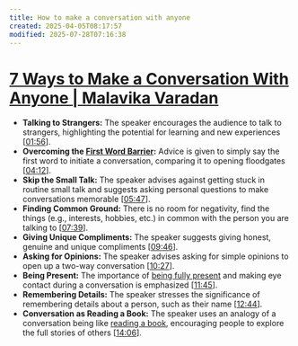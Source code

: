 ```yaml
---
title: How to make a conversation with anyone
created: 2025-04-05T08:17:57
modified: 2025-07-28T07:16:38
---
```


# [7 Ways to Make a Conversation With Anyone | Malavika Varadan](https://youtu.be/F4Zu5ZZAG7I)

* **Talking to Strangers:** The speaker encourages the audience to talk to strangers, highlighting the potential for learning and new experiences \[[01:56](https://www.youtube.com/watch?v=F4Zu5ZZAG7I&t=116)].
* **Overcoming the <u>First Word Barrier</u>:** Advice is given to simply say the first word to initiate a conversation, comparing it to opening floodgates \[[04:12](https://www.youtube.com/watch?v=F4Zu5ZZAG7I&t=252)].
* **Skip the Small Talk:** The speaker advises against getting stuck in routine small talk and suggests asking personal questions to make conversations memorable \[[05:47](https://www.youtube.com/watch?v=F4Zu5ZZAG7I&t=347)].
* **Finding Common Ground:** There is no room for negativity, find the things (e.g., interests, hobbies, etc.) in common with the person you are talking to \[[07:39](https://www.youtube.com/watch?v=F4Zu5ZZAG7I&t=459)].
* **Giving Unique Compliments:** The speaker suggests giving honest, genuine and unique compliments \[[09:46](https://www.youtube.com/watch?v=F4Zu5ZZAG7I&t=586)].
* **Asking for Opinions:** The speaker advises asking for simple opinions to open up a two-way conversation \[[10:27](https://www.youtube.com/watch?v=F4Zu5ZZAG7I&t=627)].
* **Being Present:** The importance of [being fully present](live-in-the-present.md) and making eye contact during a conversation is emphasized \[[11:45](https://www.youtube.com/watch?v=F4Zu5ZZAG7I&t=705)].
* **Remembering Details:** The speaker stresses the significance of remembering details about a person, such as their name \[[12:44](https://www.youtube.com/watch?v=F4Zu5ZZAG7I&t=764)].
* **Conversation as Reading a Book:** The speaker uses an analogy of a conversation being like [reading a book](readers-are-leaders.md), encouraging people to explore the full stories of others \[[14:06](https://www.youtube.com/watch?v=F4Zu5ZZAG7I&t=846)].
